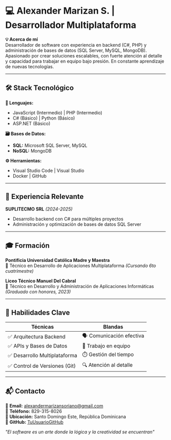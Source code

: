 # 💻 Alexander Marizan S. | Desarrollador Multiplataforma

**💡 Acerca de mí**  
Desarrollador de software con experiencia en backend (C#, PHP) y administración de bases de datos (SQL Server, MySQL, MongoDB). Apasionado por crear soluciones escalables, con fuerte atención al detalle y capacidad para trabajar en equipo bajo presión. En constante aprendizaje de nuevas tecnologías.

---

## 🛠️ Stack Tecnológico

**🔧 Lenguajes:**  
- JavaScript (Intermedio) | PHP (Intermedio)  
- C# (Básico) | Python (Básico)  
- ASP.NET (Básico)  

**🗃️ Bases de Datos:**  
- **SQL:** Microsoft SQL Server, MySQL  
- **NoSQL:** MongoDB  

**⚙️ Herramientas:**  
- Visual Studio Code | Visual Studio  
- Docker | GitHub  

---

## 💼 Experiencia Relevante

**SUPLITECMO SRL** *(2024-2025)*  
- Desarrollo backend con C# para múltiples proyectos  
- Administración y optimización de bases de datos SQL Server  

---

## 🎓 Formación  
**Pontificia Universidad Católica Madre y Maestra**  
📌 Técnico en Desarrollo de Aplicaciones Multiplataforma *(Cursando 6to cuatrimestre)*  

**Liceo Técnico Manuel Del Cabral**  
📌 Técnico en Desarrollo y Administración de Aplicaciones Informáticas *(Graduado con honores, 2023)*  

---

## 🌟 Habilidades Clave  
| Técnicas | Blandas |  
|----------|---------|  
| ✅ Arquitectura Backend | 🗣️ Comunicación efectiva |  
| ✅ APIs y Bases de Datos | 👥 Trabajo en equipo |  
| ✅ Desarrollo Multiplataforma | ⏱️ Gestión del tiempo |  
| ✅ Control de Versiones (Git) | 🔍 Atención al detalle |  

---

## 📬 Contacto  
📧 **Email:** [alexandermarizansoriano@gmail.com](mailto:alexandermarizansoriano@gmail.com)  
📱 **Teléfono:** 829-315-8026  
📍 **Ubicación:** Santo Domingo Este, República Dominicana  
🔗 **GitHub:** [TuUsuarioGitHub](https://github.com/TuUsuarioGitHub)  

*"El software es un arte donde la lógica y la creatividad se encuentran"*  
